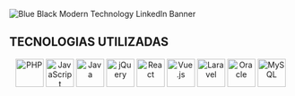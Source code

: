 ![Blue   Black Modern Technology LinkedIn Banner](https://github.com/user-attachments/assets/4e4d5092-3034-4288-863f-8e4054f3548b)
## TECNOLOGIAS UTILIZADAS ##
<p align="center">
  <img src="https://cdn.jsdelivr.net/gh/devicons/devicon/icons/php/php-original.svg" alt="PHP" width="50"/>
  <img src="https://cdn.jsdelivr.net/gh/devicons/devicon/icons/javascript/javascript-original.svg" alt="JavaScript" width="50"/>
  <img src="https://cdn.jsdelivr.net/gh/devicons/devicon/icons/java/java-original.svg" alt="Java" width="50"/>
  <img src="https://cdn.jsdelivr.net/gh/devicons/devicon/icons/jquery/jquery-original.svg" alt="jQuery" width="50"/>
  <img src="https://cdn.jsdelivr.net/gh/devicons/devicon/icons/react/react-original.svg" alt="React" width="50"/>
  <img src="https://cdn.jsdelivr.net/gh/devicons/devicon/icons/vuejs/vuejs-original.svg" alt="Vue.js" width="50"/>
  <img src="https://cdn.jsdelivr.net/gh/devicons/devicon/icons/laravel/laravel-original.svg" alt="Laravel" width="50"/>
  <img src="https://cdn.jsdelivr.net/gh/devicons/devicon/icons/oracle/oracle-original.svg" alt="Oracle" width="50"/>
  <img src="https://cdn.jsdelivr.net/gh/devicons/devicon/icons/mysql/mysql-original.svg" alt="MySQL" width="50"/>
</p>
